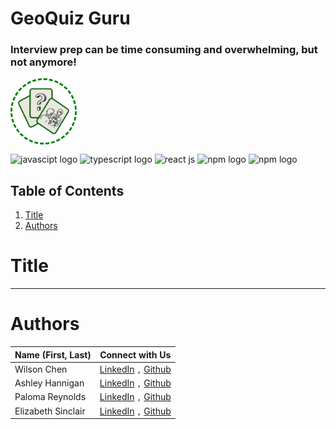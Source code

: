 # GeoQuiz Guru
### Interview prep can be time consuming and overwhelming, but not anymore! 
<img src="src/client/assets/image.png" style="border: 3px dashed green; border-radius: 50%; float: left; width: 100px; height: 100px;"/>

<div style="clear:both">

<img src="https://cdn.iconscout.com/icon/free/png-512/free-javascript-1-225993.png?f=webp&w=512" alt = "javascipt logo" id="javascript" style="width: 40px; height: 40px; margin-top:15px"/>
<img src="https://cdn.iconscout.com/icon/free/png-512/free-typescript-1174965.png?f=webp&w=512" alt = "typescript logo" id = "typescript" style="width: 40px; height: 40px"/> 
<img src="https://cdn.iconscout.com/icon/free/png-512/free-react-1-282599.png?f=webp&w=512" alt = "react js" id = "react" style="width: 40px; height: 40px"/> 
<img src="https://mui.com/static/logo.png" id="npm" alt="npm logo" style="width: 40px; height: 40px"/>
<img src="https://cdn.iconscout.com/icon/free/png-512/free-npm-3521612-2945056.png?f=webp&w=512" id="npm" alt="npm logo" style="width: 40px; height: 40px"/>
</div>


## __Table of Contents__
1. [Title](#title)
2. [Authors](#authors)

# Title 

---

# Authors 
| Name (First, Last)| Connect with Us  | 
| ------------- |:-------------:|
| Wilson Chen | [LinkedIn](https://www.linkedin.com/in/wilson7chen/) `,` [Github](https://github.com/Wilson7chen)
| Ashley Hannigan | [LinkedIn](https://www.linkedin.com/in/ashley-hannigan-88-/) `,` [Github](https://github.com/ashhannigan)
| Paloma Reynolds | [LinkedIn](https://www.linkedin.com/in/palomareynolds/) `,` [Github](https://github.com/palomareynolds)
| Elizabeth Sinclair | [LinkedIn](https://www.linkedin.com/in/elizabeth-sinclair-998090286/) `,` [Github](https://github.com/EJSinclair)

